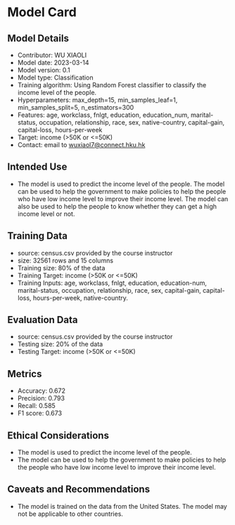 # Model Card

## Model Details
* Contributor: WU XIAOLI
* Model date: 2023-03-14
* Model version: 0.1
* Model type: Classification
* Training algorithm: Using Random Forest classifier to classify the income level of the people.
* Hyperparameters: max_depth=15, min_samples_leaf=1, min_samples_split=5, n_estimators=300
* Features: age, workclass, fnlgt, education, education_num, marital-status, occupation, 
relationship, race, sex, native-country, capital-gain, capital-loss, hours-per-week
* Target: income (>50K or <=50K)
* Contact: email to wuxiaol7@connect.hku.hk

## Intended Use
* The model is used to predict the income level of the people. The model can be used to help the government to make 
policies to help the people who have low income level to improve their income level. The model can also be used to help the people to know whether they can get a high income level or not.

## Training Data
* source: census.csv provided by the course instructor
* size: 32561 rows and 15 columns
* Training size: 80% of the data
* Training Target: income (>50K or <=50K)
* Training Inputs: age, workclass, fnlgt, education, education-num,
       marital-status, occupation, relationship, race, sex,
       capital-gain, capital-loss, hours-per-week, native-country.

## Evaluation Data
* source: census.csv provided by the course instructor
* Testing size: 20% of the data
* Testing Target: income (>50K or <=50K)

## Metrics
* Accuracy: 0.672
* Precision: 0.793
* Recall: 0.585
* F1 score: 0.673

## Ethical Considerations
* The model is used to predict the income level of the people. 
* The model can be used to help the government to make policies to 
help the people who have low income level to improve their income level.

## Caveats and Recommendations
* The model is trained on the data from the United States. The model
may not be applicable to other countries.
